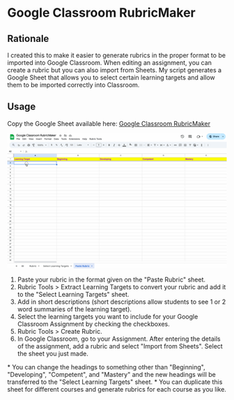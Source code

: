 # Google Classroom RubricMaker

## Rationale
I created this to make it easier to generate rubrics in the proper format to be imported into Google Classroom. When editing an assignment, you can create a rubric but you can also import from Sheets. My script generates a Google Sheet that allows you to select certain learning targets and allow them to be imported correctly into Classroom.

## Usage
Copy the Google Sheet available here: [Google Classroom RubricMaker](https://docs.google.com/spreadsheets/d/1sMugQFmxFl5JWtNfcGzrE1Z0E_VqRskVYaMTInfQm4A/copy)

![How to use it animated gif](rubricmaker.gif)

1. Paste your rubric in the format given on the "Paste Rubric" sheet.
2. Rubric Tools > Extract Learning Targets to convert your rubric and add it to the "Select Learning Targets" sheet.
3. Add in short descriptions (short descriptions allow students to see 1 or 2 word summaries of the learning target).
4. Select the learning targets you want to include for your Google Classroom Assignment by checking the checkboxes.
5. Rubric Tools > Create Rubric.
6. In Google Classroom, go to your Assignment. After entering the details of the assignment, add a rubric and select "Import from Sheets". Select the sheet you just made.

\* You can change the headings to something other than "Beginning", "Developing", "Competent", and "Mastery" and the new headings will be transferred to the "Select Learning Targets" sheet.
\* You can duplicate this sheet for different courses and generate rubrics for each course as you like.
